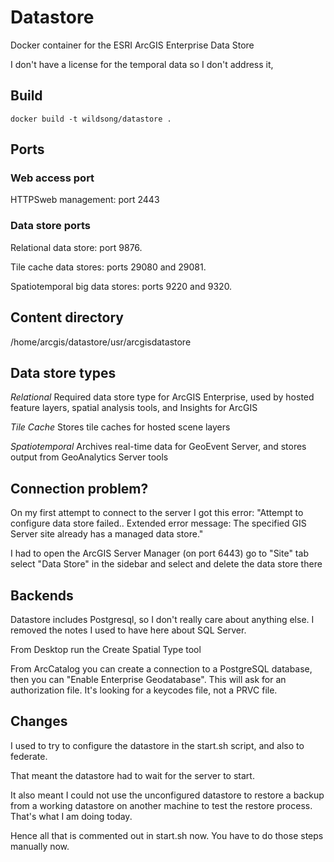 # Datastore

Docker container for the ESRI ArcGIS Enterprise Data Store

I don't have a license for the temporal data so I don't address it,

## Build 

    docker build -t wildsong/datastore .

## Ports

### Web access port

HTTPSweb management: port 2443

### Data store ports

Relational data store: port 9876.

Tile cache data stores: ports 29080 and 29081.

Spatiotemporal big data stores: ports 9220 and 9320.

## Content directory

/home/arcgis/datastore/usr/arcgisdatastore

## Data store types

*Relational* Required data store type for ArcGIS Enterprise, used by
hosted feature layers, spatial analysis tools, and Insights
for ArcGIS

*Tile Cache* Stores tile caches for hosted scene layers

*Spatiotemporal* Archives real-time data for GeoEvent Server, and stores
output from GeoAnalytics Server tools

## Connection problem?

On my first attempt to connect to the server I got this error:
"Attempt to configure data store failed.. Extended error message: The
specified GIS Server site already has a managed data store."
 
I had to open the ArcGIS Server Manager (on port 6443) go to "Site"
tab select "Data Store" in the sidebar and select and delete the data
store there

## Backends

Datastore includes Postgresql, so I don't really care about anything else.
I removed the notes I used to have here about SQL Server.

From Desktop run the Create Spatial Type tool

From ArcCatalog you can create a connection to a PostgreSQL database,
then you can "Enable Enterprise Geodatabase". This will ask for an authorization file.
It's looking for a keycodes file, not a PRVC file.

## Changes

I used to try to configure the datastore in the start.sh script,
and also to federate.

That meant the datastore had to wait for the server to start.

It also meant I could not use the unconfigured datastore to restore a backup from a working datastore on
another machine to test the restore process. That's what I am doing today.

Hence all that is commented out in start.sh now.
You have to do those steps manually now.



